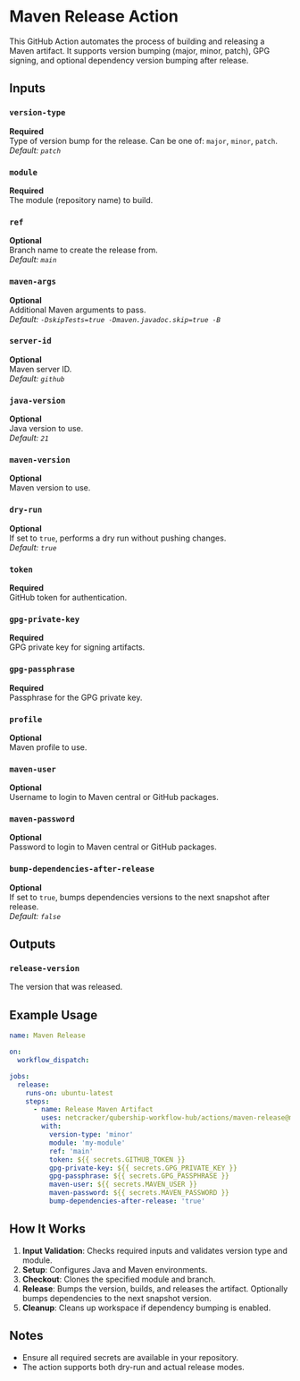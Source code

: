 # Maven Release Action

This GitHub Action automates the process of building and releasing a Maven artifact. It supports version bumping (major, minor, patch), GPG signing, and optional dependency version bumping after release.

## Inputs

### `version-type`

**Required**  
Type of version bump for the release. Can be one of: `major`, `minor`, `patch`.  
_Default: `patch`_

### `module`

**Required**  
The module (repository name) to build.

### `ref`

**Optional**  
Branch name to create the release from.  
_Default: `main`_

### `maven-args`

**Optional**  
Additional Maven arguments to pass.  
_Default: `-DskipTests=true -Dmaven.javadoc.skip=true -B`_

### `server-id`

**Optional**  
Maven server ID.  
_Default: `github`_

### `java-version`

**Optional**  
Java version to use.  
_Default: `21`_

### `maven-version`

**Optional**  
Maven version to use.

### `dry-run`

**Optional**  
If set to `true`, performs a dry run without pushing changes.  
_Default: `true`_

### `token`

**Required**  
GitHub token for authentication.

### `gpg-private-key`

**Required**  
GPG private key for signing artifacts.

### `gpg-passphrase`

**Required**  
Passphrase for the GPG private key.

### `profile`

**Optional**  
Maven profile to use.

### `maven-user`

**Optional**  
Username to login to Maven central or GitHub packages.

### `maven-password`

**Optional**  
Password to login to Maven central or GitHub packages.

### `bump-dependencies-after-release`

**Optional**  
If set to `true`, bumps dependencies versions to the next snapshot after release.  
_Default: `false`_

## Outputs

### `release-version`

The version that was released.

## Example Usage

```yaml
name: Maven Release

on:
  workflow_dispatch:

jobs:
  release:
    runs-on: ubuntu-latest
    steps:
      - name: Release Maven Artifact
        uses: netcracker/qubership-workflow-hub/actions/maven-release@main
        with:
          version-type: 'minor'
          module: 'my-module'
          ref: 'main'
          token: ${{ secrets.GITHUB_TOKEN }}
          gpg-private-key: ${{ secrets.GPG_PRIVATE_KEY }}
          gpg-passphrase: ${{ secrets.GPG_PASSPHRASE }}
          maven-user: ${{ secrets.MAVEN_USER }}
          maven-password: ${{ secrets.MAVEN_PASSWORD }}
          bump-dependencies-after-release: 'true'
```

## How It Works

1. **Input Validation**: Checks required inputs and validates version type and module.
2. **Setup**: Configures Java and Maven environments.
3. **Checkout**: Clones the specified module and branch.
4. **Release**: Bumps the version, builds, and releases the artifact. Optionally bumps dependencies to the next snapshot version.
5. **Cleanup**: Cleans up workspace if dependency bumping is enabled.

## Notes

- Ensure all required secrets are available in your repository.
- The action supports both dry-run and actual release modes.

